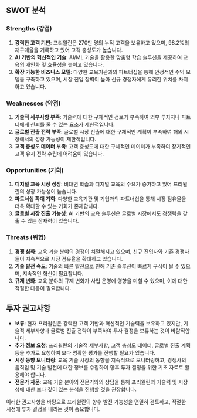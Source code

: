 ## SWOT 분석

### Strengths (강점)
1. **강력한 고객 기반**: 프리윌린은 270만 명의 누적 고객을 보유하고 있으며, 98.2%의 재구매율을 기록하고 있어 고객 충성도가 높습니다.
2. **AI 기반의 혁신적인 기술**: AI/ML 기술을 활용한 맞춤형 학습 솔루션을 제공하여 교육의 개인화 및 효율성을 높이고 있습니다.
3. **확장 가능한 비즈니스 모델**: 다양한 교육기관과의 파트너십을 통해 안정적인 수익 모델을 구축하고 있으며, 시장 진입 장벽이 높아 신규 경쟁자에게 유리한 위치를 차지하고 있습니다.

### Weaknesses (약점)
1. **기술적 세부사항 부족**: 기술력에 대한 구체적인 정보가 부족하여 외부 투자자나 파트너에게 신뢰를 줄 수 있는 요소가 제한적입니다.
2. **글로벌 진출 전략 부족**: 글로벌 시장 진출에 대한 구체적인 계획이 부족하여 해외 시장에서의 성장 가능성이 제한적입니다.
3. **고객 충성도 데이터 부족**: 고객 충성도에 대한 구체적인 데이터가 부족하여 장기적인 고객 유지 전략 수립에 어려움이 있습니다.

### Opportunities (기회)
1. **디지털 교육 시장 성장**: 비대면 학습과 디지털 교육의 수요가 증가하고 있어 프리윌린의 성장 가능성이 높습니다.
2. **파트너십 확대 기회**: 다양한 교육기관 및 기업과의 파트너십을 통해 시장 점유율을 더욱 확대할 수 있는 기회가 존재합니다.
3. **글로벌 시장 진출 가능성**: AI 기반의 교육 솔루션은 글로벌 시장에서도 경쟁력을 갖출 수 있는 잠재력이 있습니다.

### Threats (위협)
1. **경쟁 심화**: 교육 기술 분야의 경쟁이 치열해지고 있으며, 신규 진입자와 기존 경쟁사들이 지속적으로 시장 점유율을 확대하고 있습니다.
2. **기술 발전 속도**: 기술의 빠른 발전으로 인해 기존 솔루션이 빠르게 구식이 될 수 있으며, 지속적인 혁신이 필요합니다.
3. **규제 변화**: 교육 분야의 규제 변화가 사업 운영에 영향을 미칠 수 있으며, 이에 대한 적절한 대응이 필요합니다.

## 투자 권고사항
- **보류**: 현재 프리윌린은 강력한 고객 기반과 혁신적인 기술력을 보유하고 있지만, 기술적 세부사항과 글로벌 진출 전략이 부족하여 투자 결정을 보류하는 것이 바람직합니다. 
- **추가 정보 요청**: 프리윌린의 기술적 세부사항, 고객 충성도 데이터, 글로벌 진출 계획 등을 추가로 요청하여 보다 명확한 평가를 진행할 필요가 있습니다.
- **시장 동향 모니터링**: 교육 기술 시장의 동향을 지속적으로 모니터링하고, 경쟁사의 움직임 및 기술 발전에 대한 정보를 수집하여 향후 투자 결정을 위한 기초 자료로 활용해야 합니다.
- **전문가 자문**: 교육 기술 분야의 전문가와의 상담을 통해 프리윌린의 기술력 및 시장성에 대한 보다 깊이 있는 분석을 진행할 것을 권장합니다. 

이러한 권고사항을 바탕으로 프리윌린의 향후 발전 가능성을 면밀히 검토하고, 적절한 시점에 투자 결정을 내리는 것이 중요합니다.